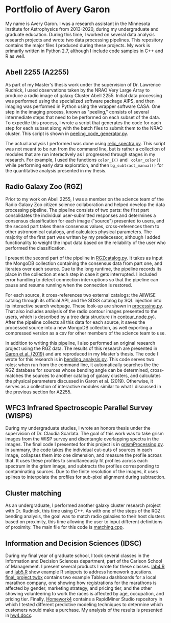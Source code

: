 # Portfolio of Avery Garon

My name is Avery Garon. I was a research assistant in the Minnesota Institute for Astrophysics from 2013-2020, during my undergraduate and graduate education. During this time, I worked on several data analysis research projects and wrote two data processing pipelines. This repository contains the major files I produced during these projects. My work is primarily written in Python 2.7, although I include code samples in C++ and R as well.

## Abell 2255 (A2255)

As part of my Master's thesis work under the supervision of Dr. Lawrence Rudnick, I used observations taken by the NRAO Very Large Array to produce a radio image of galaxy Cluster Abell 2255. Initial data processing was performed using the specialized software package AIPS, and then imaging was performed in Python using the wrapper software CASA. One step in the imaging process, known as "peeling," consists of several intermediate steps that need to be performed on each subset of the data. To expedite this process, I wrote a script that generates the code for each step for each subset along with the batch files to submit them to the NRAO cluster. This script is shown in [peeling_code_generator.py](A2255/peeling_code_generator.py).

The actual analysis I performed was done using [relic_spectra.py](A2255/relic_spectra.py). This script was not meant to be run from the command line, but is rather a collection of modules that are run interactively as I progressed through stages in my research. For example, I used the functions ```color_I()``` and ``` color_color()``` while performing early data exploration, and then ```bg_subtract_manual()``` for the quantitative analysis presented in my thesis.

## Radio Galaxy Zoo (RGZ)

Prior to my work on Abell 2255, I was a member on the science team of the Radio Galaxy Zoo citizen science collaboration and helped develop the data processing pipeline. The pipeline consists of two parts: the first part consolidates the individual user-submitted responses and determines a consensus classification for each image ("source") presented to users, and the second part takes these consensus values, cross-references them to other astronomical catalogs, and calculates physical parameters. The majority of the first part was written by my predecessor, although I added functionality to weight the input data based on the reliability of the user who performed the classification.

I present the second part of the pipeline in [RGZcatalog.py](RGZ/RGZcatalog.py). It takes as input the MongoDB collection containing the consensus data from part one, and iterates over each source. Due to the long runtime, the pipeline records its place in the collection at each step in case it gets interrupted. I included error handling to detect connection interruptions so that the pipeline can pause and resume running when the connection is restored.

For each source, it cross-references two external catalogs: the AllWISE catalog through its official API, and the SDSS catalog by SQL injection into its interactive search webpage. These look-up are shown in [processing.py](RGZ/processing.py). That also includes analysis of the radio contour images presented to the users, which is described by a tree data structure (in [contour_node.py](RGZ/contour_node.py)). After the pipeline collects all this data for each source, it saves the processed source into a new MongoDB collection, as well exporting a compressed version as a csv for other members of the science team to use.

In addition to writing this pipeline, I also performed an original research project using the RGZ data. The results of this research are presented in [Garon et al. (2019)](https://iopscience.iop.org/article/10.3847/1538-3881/aaff62) and are reproduced in my Master's thesis. The code I wrote for this research is in [bending_analysis.py](RGZ/bending_analysis.py). This code serves two roles: when run from the command line, it automatically searches the the RGZ database for sources whose bending angle can be determined, cross-matches the sources to another catalog of galaxy clusters, and calculates the physical parameters discussed in Garon et al. (2019). Otherwise, it serves as a collection of interactive modules similar to what I discussed in the previous section for A2255.

## WFC3 Infrared Spectroscopic Parallel Survey (WISPS)

During my undergraduate studies, I wrote an honors thesis under the supervision of Dr. Claudia Scarlata. The goal of this work was to take grism images from the WISP survey and disentangle overlapping spectra in the images. The final code I presented for this project is in [grismProcessing.py](WISPS/grismProcessing.py). In summary, the code takes the individual cut-outs of sources in each image, collapses them into one dimension, and measure the profile across that. It uses these profiles to simultaneously fit profiles across each spectrum in the grism image, and subtracts the profiles corresponding to contaminating sources. Due to the finite resolution of the images, it uses splines to interpolate the profiles for sub-pixel alignment during subtraction.

## Cluster matching

As an undergraduate, I performed another galaxy cluster research project with Dr. Rudnick, this time using C++. As with one of the steps of the RGZ bending analysis, the goal was to match radio galaxies to their host clusters based on proximity, this time allowing the user to input different definitions of proximity. The main file for this code is [matching.cpp](Clustering/matching.cpp).

## Information and Decision Sciences (IDSC)

During my final year of graduate school, I took several classes in the Information and Decision Sciences department, part of the Carlson School of Management. I present several products I wrote for these classes. [lab4.R](IDSC/lab4.R) and [lab5.R](IDSC/lab5.R) show example R snippets to address homework questions. [final_project.twbx](IDSC/final_project.twbx) contains two example Tableau dashboards for a local marathon company, one showing how registrations for the marathons is affected by gender, marketing strategy, and pricing tier, and the other showing volunteering to work the races is affected by age, occupation, and pricing tier. Finally, [Homework4](IDSC/Homework4) contains a RapidMiner Studio repository in which I tested different predictive modeling techniques to determine which customers would make a purchase. My analysis of the results is presented in [hw4.docx](IDSC/hw4.docx).